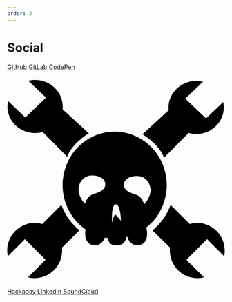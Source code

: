 ```yaml
---
order: 3
---
```


# Social

<div class="grid">
	<a href="https://github.com/whitelynx/">
		<i class="fab fa-github"></i>
		GitHub
	</a>
	<a href="https://gitlab.com/whitelynx/">
		<i class="fab fa-gitlab"></i>
		GitLab
	</a>
	<a href="https://codepen.io/whitelynx/">
		<i class="fab fa-codepen"></i>
		CodePen
	</a>
	<a href="https://hackaday.io/whitelynx">
		<svg role="img" class="social-hackaday-svg" aria-labelledby="social-hackaday" viewBox="0 0 32 32" xmlns="http://www.w3.org/2000/svg">
			<path d="m 4.1004257,1.4015907 c -0.3431628,0 -0.6762923,0.041143 -0.9946741,0.1182445 L 5.7106857,3.9995696 2.6536272,6.9140377 0.1252064,4.5003785 c -0.0569943,0.2606812 -0.090423,0.5334491 -0.090423,0.8103493 0,2.1582352 1.8220203,3.909137 4.0656432,3.909137 0.3889033,0 0.7636245,-0.054762 1.1198784,-0.1530232 L 8.8233909,12.690795 C 9.3515194,11.26855 10.755575,10.027691 12.002173,9.2476954 L 8.1452029,5.7176403 c 0.014368,-0.1335408 0.020866,-0.2697328 0.020866,-0.4069125 0,-2.1582255 -1.822023,-3.9091371 -4.0656447,-3.9091371 z M 27.798713,1.5441826 c -2.243622,0 -4.065643,1.7509117 -4.065643,3.909137 -1e-6,0.1371886 0.0065,0.2733718 0.02088,0.4069126 l -3.856978,3.5335295 c 1.246599,0.7799963 2.650655,2.0173803 3.178785,3.4396243 l 3.603086,-3.6239519 c 0.356252,0.09822 0.730975,0.1530315 1.119878,0.1530315 2.243622,0 4.065645,-1.7509111 4.065645,-3.909146 0,-0.2769002 -0.03343,-0.5461939 -0.09042,-0.8068656 L 29.245524,7.0601038 26.188467,4.1456358 28.793399,1.6659107 C 28.475013,1.5887449 28.141883,1.5441826 27.79872,1.5441826 Z M 15.820888,9.004241 C 12.8363,8.999701 9.9973863,10.80286 8.7573103,13.803717 c -1.4604494,3.534145 -0.2133902,7.557268 2.7788257,9.619824 -0.17702,0.782207 -0.05011,2.048312 0.963377,2.274535 1.041487,0.232474 1.539787,-0.351875 1.843274,-1.029453 l 0.0104,-0.05565 c 0.155114,0.03091 0.310649,0.05571 0.466036,0.07651 0.05225,0.6538 0.366737,1.112439 1.342464,1.081621 0.897349,-0.02834 1.24435,-0.590196 1.366807,-1.21726 0.05236,-0.01246 0.104436,-0.02815 0.156505,-0.04173 l 0.02435,0.156504 c 0.303487,0.677577 0.801788,1.261927 1.843277,1.029454 1.141844,-0.254873 1.154962,-1.826526 0.879903,-2.542333 1.03099,-0.801886 1.878868,-1.881738 2.420605,-3.192695 L 23.07572,19.357892 C 24.334102,15.446769 22.488518,11.244895 18.8014,9.633732 17.828652,9.2086715 16.815719,9.0057458 15.820854,9.0042383 Z m -3.310945,6.454948 c 0.140207,-6.25e-4 0.284714,0.01051 0.431258,0.03478 1.11669,0.184755 1.4781,0.759093 1.4781,1.227692 0.03606,0.901151 -0.937409,1.188788 -1.4781,1.405066 -0.959452,0.245849 -1.186757,0.692424 -1.516356,1.512877 0,0 -1.13549,-1.180558 -0.90077,-2.451906 0.205924,-1.115382 1.004438,-1.723612 1.985868,-1.728508 z m 6.562764,0.07304 c 0.981434,0.005 1.776468,0.613126 1.982395,1.728508 0.234718,1.271349 -0.900772,2.451907 -0.900773,2.451907 -0.329597,-0.820454 -0.553428,-1.267029 -1.512879,-1.51288 -0.540691,-0.216276 -1.514146,-0.507389 -1.478098,-1.408542 0,-0.468598 0.361412,-1.039459 1.478098,-1.224213 0.146547,-0.02425 0.291054,-0.03547 0.431257,-0.03478 z m -3.140527,4.180415 c 0.793015,0.03605 0.792957,2.451907 0.792957,2.451907 1e-6,-1e-6 -0.685762,-0.940296 -0.865994,-0.90425 -0.180229,0.03605 -0.431254,1.192914 -0.431254,1.192914 0,0 -0.180585,-2.596387 0.504291,-2.740571 z M 7.974787,19.813497 5.1507464,22.613193 C 4.7968927,22.510869 4.4241073,22.45321 4.0378238,22.45321 c -2.2285122,0 -4.037821125,1.824189 -4.037821125,4.0726 0,0.288471 0.030336305,0.570082 0.086948505,0.841649 L 2.6014599,24.85295 5.6376514,27.88914 3.0501067,30.473205 c 0.3162365,0.08037 0.6468671,0.125204 0.9877178,0.125204 2.2285113,0 4.0378212,-1.824191 4.0378212,-4.072599 0,-0.142914 -0.00667,-0.285176 -0.020857,-0.424302 l 2.5771043,-2.55276 C 9.429496,22.585952 8.4993665,21.295177 7.9747936,19.813502 Z m 16.050425,0 c -0.524574,1.481676 -1.454703,2.77245 -2.657102,3.735246 l 2.57711,2.552765 c -0.01428,0.139126 -0.02087,0.281388 -0.02087,0.424302 0,2.248408 1.80931,4.072599 4.037822,4.072599 0.340853,0 0.671481,-0.04484 0.987719,-0.125204 l -2.587543,-2.584065 3.036191,-3.03619 2.514508,2.514509 c 0.05661,-0.271567 0.08695,-0.553178 0.08695,-0.841649 0,-2.248411 -1.809308,-4.0726 -4.037821,-4.0726 -0.386283,0 -0.759068,0.05765 -1.112922,0.159983 z" />
		</svg>
		Hackaday
	</a>
	<a href="https://www.linkedin.com/in/davidbronke/">
		<i class="fab fa-linkedin"></i>
		LinkedIn
	</a>
	<a href="https://soundcloud.com/dbronke">
		<i class="fab fa-soundcloud"></i>
		SoundCloud
	</a>
</div>
